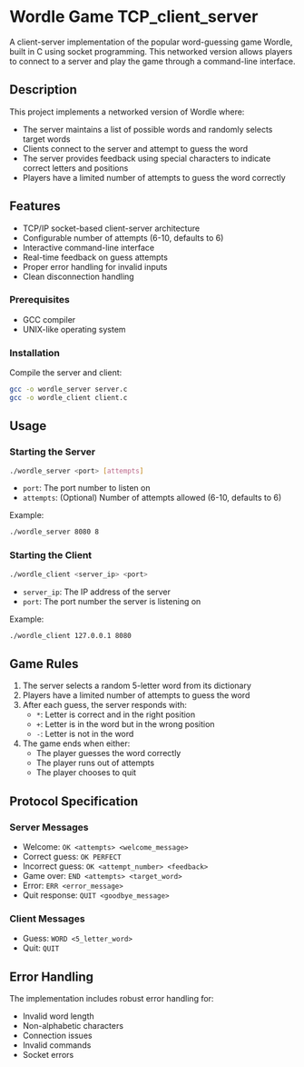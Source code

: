 # Wordle Game TCP_client_server

A client-server implementation of the popular word-guessing game Wordle, built in C using socket programming. This networked version allows players to connect to a server and play the game through a command-line interface.

## Description

This project implements a networked version of Wordle where:
- The server maintains a list of possible words and randomly selects target words
- Clients connect to the server and attempt to guess the word
- The server provides feedback using special characters to indicate correct letters and positions
- Players have a limited number of attempts to guess the word correctly

## Features

- TCP/IP socket-based client-server architecture
- Configurable number of attempts (6-10, defaults to 6)
- Interactive command-line interface
- Real-time feedback on guess attempts
- Proper error handling for invalid inputs
- Clean disconnection handling

### Prerequisites

- GCC compiler
- UNIX-like operating system

### Installation

Compile the server and client:
```bash
gcc -o wordle_server server.c
gcc -o wordle_client client.c
```

## Usage

### Starting the Server

```bash
./wordle_server <port> [attempts]
```
- `port`: The port number to listen on
- `attempts`: (Optional) Number of attempts allowed (6-10, defaults to 6)

Example:
```bash
./wordle_server 8080 8
```

### Starting the Client

```bash
./wordle_client <server_ip> <port>
```
- `server_ip`: The IP address of the server
- `port`: The port number the server is listening on

Example:
```bash
./wordle_client 127.0.0.1 8080
```

## Game Rules

1. The server selects a random 5-letter word from its dictionary
2. Players have a limited number of attempts to guess the word
3. After each guess, the server responds with:
   - `*`: Letter is correct and in the right position
   - `+`: Letter is in the word but in the wrong position
   - `-`: Letter is not in the word
4. The game ends when either:
   - The player guesses the word correctly
   - The player runs out of attempts
   - The player chooses to quit

## Protocol Specification

### Server Messages
- Welcome: `OK <attempts> <welcome_message>`
- Correct guess: `OK PERFECT`
- Incorrect guess: `OK <attempt_number> <feedback>`
- Game over: `END <attempts> <target_word>`
- Error: `ERR <error_message>`
- Quit response: `QUIT <goodbye_message>`

### Client Messages
- Guess: `WORD <5_letter_word>`
- Quit: `QUIT`

## Error Handling

The implementation includes robust error handling for:
- Invalid word length
- Non-alphabetic characters
- Connection issues
- Invalid commands
- Socket errors
